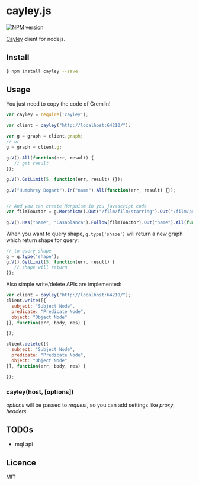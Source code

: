 # cayley.js 
[![NPM version](https://badge.fury.io/js/cayley.svg)](http://badge.fury.io/js/cayley)

<!-- [![Build Status](https://travis-ci.org/villadora/cayley.js.svg?branch=master)](https://travis-ci.org/villadora/cayley.js) -->

[Cayley](http://github.com/google/cayley) client for nodejs.

## Install

```bash
$ npm install cayley --save
```

## Usage

You just need to copy the code of Gremlin!

```js
var cayley = require('cayley');

var client = cayley("http://localhost:64210/");

var g = graph = client.graph;
// or 
g = graph = client.g;

g.V().All(function(err, result) {
   // get result
});

g.V().GetLimit(5, function(err, result) {});

g.V("Humphrey Bogart").In("name").All(function(err, result) {});


// And you can create Morphism in you javascript code
var filmToActor = g.Morphism().Out("/film/film/starring").Out("/film/performance/actor");

g.V().Has("name", "Casablanca").Follow(filmToActor).Out("name").All(function(err, result) {});

```

When you want to query shape, `g.type('shape')` will return a new graph which return shape for query:

```javascript
// to query shape
g = g.type('shape');
g.V().GetLimit(5, function(err, result) {
   // shape will return
});
```


Also simple write/delete APIs are implemented:

```javascript
var client = cayley("http://localhost:64210/");
client.write([{
  subject: "Subject Node",
  predicate: "Predicate Node",
  object: "Object Node"
}], function(err, body, res) {

});

client.delete([{
  subject: "Subject Node",
  predicate: "Predicate Node",
  object: "Object Node"
}], function(err, body, res) {

});
```


### cayley(host, [options])

_options_ will be passed to _request_, so you can add settings like _proxy_, _headers_.



## TODOs

* mql api


## Licence

MIT
<!-- do not want to make nodeinit to complicated, you can edit this whenever you want. -->
